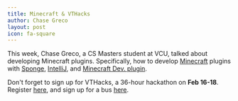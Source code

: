 ```yaml
---
title: Minecraft & VTHacks
author: Chase Greco
layout: post
icon: fa-square
---
```

This week, Chase Greco, a CS Masters student at VCU, talked about developing Minecraft plugins.
Specifically, how to develop [Minecraft](https://minecraft.net/en-us/) plugins with [Sponge](https://www.spongepowered.org/), [IntelliJ](https://www.jetbrains.com/idea/), and [Minecraft Dev. plugin](https://plugins.jetbrains.com/plugin/8327-minecraft-development).

Don't forget to sign up for VTHacks, a 36-hour hackathon on **Feb 16-18**. Register [here](https://vthacks.com/), and sign up for a bus [here](http://vthacks.com/bus-interest).
